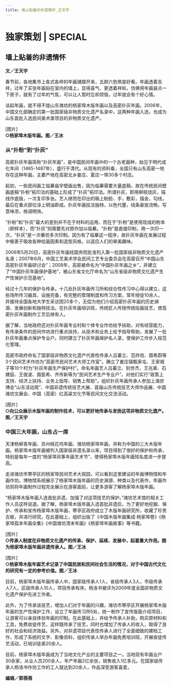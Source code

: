 ```yaml
---
title: 墙上贴着的非遗情怀_王天宇
---
```

# 独家策划 | SPECIAL

## 墙上贴着的非遗情怀
**文／王天宇**

春节前，各地集市上各式各样的年画铺摆开来，五颜六色煞是好看。年画透着吉祥，过年了买张年画贴在室内的墙上，显得喜气、更透着祥和，仿佛用年画装点一下房子，就有了过年的气氛，可以让人暂时忘却烦恼，过年就会有个好心情。

谈起年画，就不得不提山东潍坊的杨家埠木版年画以及高密扑灰年画。2006年，中国文化部确定的第一批国家级非物质文化遗产名录中，这两种年画入选，也成为山东首批入选民间美术类项目的非物质文化遗产。

[图片]  
**○杨家埠木版年画。图／王冰**

### 从“扑粉”到“扑灰”
高密扑灰年画简称“扑灰年画”，是中国民间年画中的一个古老画种，始见于明代成化年间（1465-1487年），盛行于清代。从现有的资料看，全国只有山东高密一地存在这种年画，主要产地在高密北乡姜庄、夏庄一带30多个村庄。

起初，一些民间画工临摹庙宇壁画出售，因为临摹需要大量底稿，故在传统民间壁画底稿“扑粉”拓印法的基础上形成了“扑灰”拓印法。所谓扑灰，即用柳枝烧灰，描线作底版，一次复印多张。艺人继而在印出的稿上粉脸、手，敷彩，描金，勾线，最后在重点部位涂上明油即成。扑灰年画技法独特，以色代墨，线条豪放流畅，写意味浓，格调明快。

“扑粉”和“扑灰”最大的差别并不在于材料的运用，而在于“扑粉”是使用现成的粉本（即样本），而“扑灰”则需要先对原作加以临摹。“扑粉”是直接印制，用一次印一次，“扑灰”是一次摹仿多次印制。因为有了临摹这一程序，故扑灰年画在发展过程中极善于吸收各种绘画因素和造型风格，以适应人们的审美趣味。

2006年5月20日，高密扑灰年画经国务院批准列入第一批国家级非物质文化遗产名录；2007年6月，中国工艺美术学会民间工艺专业委员会在高密召开“中国山东高密扑灰年画研讨会”；2008年，高密被命名为“中国扑灰年画之乡”，并建立了“中国扑灰年画保护基地”，被山东省文化厅命名为“山东省级非物质文化遗产生产性保护示范基地”。

经过十几年的保护与传承，十几处扑灰年画传习所和综合性传习中心得以建立，这些场所传习器具、设施完备，有完整的管理制度和传习方案，常年授徒10余人，并接待全国各地大学生采访团20多个，无偿为他们介绍高密扑灰年画的历史渊源、发展创新和独特技法。在扑灰年画培训班，传统匠人传授传统绘画技艺，使高密扑灰年画制作工艺后继有人。

据了解，当地政府还对扑灰年画专业村和个体专业作坊给予扶助，对有经营能力，有传承条件的民间作坊进行重点扶持，从技术和业务上给予指导帮助，发展了一批扑灰年画重点保护专业户。同时建立了扑灰年画保护名人录，使保护工作步入规范化管理。

高密市政府命名了国家级非物质文化遗产代表性传承人吕蓁立、范祚信、聂希蔚等3个民间艺术作坊为“高密市民间艺术大师工作室”。确立了姜庄镇甄家屯、王家城子等10个村为“扑灰年画生产保护村”。命名年画艺人吕蓁立、别世杰、王兆章、石建庭、王俊波、聂臣希、齐传新等为“民间艺术生产专业户”。对他们实行“政策上支持、经济上扶持、业务上指导、销售上帮助”。组织扑灰年画传承人参加上海世博会“山东活动周”、中国非遗传统技艺大展、首届山东传统技艺大师作品展、中国潍坊文展会、中国（高密）红高粱文化节等民间文化交流活动。

[图片]  
**○向公众展示木版年画的制作技术，可以更好地传承与发扬这项非物质文化遗产。图／王天宇**

### 中国三大年画，山东占一席
天津杨柳青年画、苏州桃花坞年画、潍坊杨家埠年画，并称为中国的三大木版年画。杨家埠木版年画被列入国家级非遗名录以来，项目得到了很好的保护和传承，特别是每年一度的“杨家埠风筝年画艺术节”，使得杨家埠木版年画知名度进一步提高。

走进潍坊市寒亭区的杨家埠民间艺术大观园，可以看到这里建设的年画博物馆和年画作坊。博物馆系统展示了杨家埠木版年画的历史渊源、种类以及代表作，年画作坊则将年画制作过程完全展示在游客面前，让更多游客了解杨家埠木版年画。

“杨家埠木版年画入选首批非遗，加强了对这项技艺的保护。”潍坊艺术馆的相关工作人员这样说道。据了解，杨家埠木版年画入选首批非遗后，为了更好地挖掘、保护、传承和宣传杨家埠木版年画，寒亭区政府成立了木版年画研究所，收藏了珍贵古板，并进行研究。在此基础上，组织出版了《中国木版年画集成·杨家埠卷》《杨家埠孤本年画全集》《中国潍坊清末年画》《杨家埠年画故事》等书籍。

[图片]  
**○传承人制度在非物质文化遗产的传承、保护、延续、发展中，起着重大作用。图为杨家埠木版年画非遗传承人。图／王冰**

[图片]  
**○杨家埠木版年画艺术记录了中国民居和民间社会生活的情况，对于中国古代文化的研究有一定的参考价值。图／王冰**

目前，杨家埠木版年画传承人中，国家级传承人1人，省级传承人3人，市级传承人7人，区级传承人10人，项目传承有序。杨洛书被评为2009年度全国非物质文化遗产保护先进工作者。

此外，为了传承该技艺，增加人们对于年画的兴趣，潍坊市寒亭区开展杨家埠木版年画的生产性保护工作，设立了年画传习所5处，统一制作了宣传版面介绍项目，让游客可以亲自体验年画的印制。在此基础上，并给予传承人补助，购买原材料和工具，免费收徒传艺，这样既传承了技艺，同时也增加了传承人的收入，取得了良好的社会和经济效益。另外，对非遗项目代表性传承人进行了全面细致的建档工作，形成了系统的文字、影像资料，组织传承人举办年画免费培训班，开展收徒传艺活动，已培训徒弟20余人。

目前，杨家埠木版年画成为了当地文化产业的主要项目之一。当地现有年画业户30余家，从业人员200余人，年产年画2亿余张，销售收入1亿多元。在国家级传承人杨洛书作坊工作的工人就达到20余人，作品深受游客喜爱。

**编辑／郭蓓蓓**